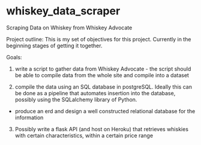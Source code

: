 # whiskey_data_scraper
Scraping Data on Whiskey from Whiskey Advocate 

Project outline:
This is my set of objectives for this project. Currently in the beginning stages of getting it together.

Goals:
1) write a script to gather data from Whiskey Advocate - the script should be able to compile data from the whole site and compile into a dataset

2) compile the data using an SQL database in postgreSQL. Ideally this can be done as a pipeline that automates insertion into the database, possibly using the
SQLalchemy library of Python. 

  - produce an erd and design a well constructed relational database for the information

3) Possibly write a flask API (and host on Heroku) that retrieves whiskies with certain characteristics, within a certain price range
